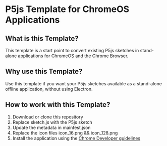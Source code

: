 # P5js Template for ChromeOS Applications

## What is this Template?
This template is a start point to convert existing P5js sketches in stand-alone applications for ChromeOS and the Chrome Browser.

## Why use this Template?
Use this template if you want your P5js sketches available as a stand-alone offline application, without using Electron.

## How to work with this Template?
1. Download or clone this repository
2. Replace sketch.js with the P5js sketch
3. Update the metadata in mainfest.json
4. Replace the icon files icon_16.png && icon_128.png
5. Install the application using the [Chrome Developer guidelines](https://developer.chrome.com/extensions/getstarted)